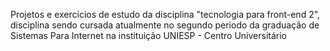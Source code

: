 Projetos e exercicios de estudo da disciplina "tecnologia para front-end 2", disciplina sendo cursada atualmente no segundo periodo da graduação de Sistemas Para Internet na instituição UNIESP - Centro Universitário
